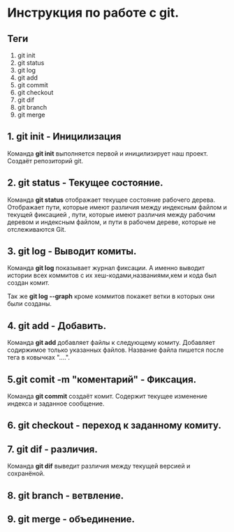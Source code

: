 # Инструкция по работе с git.

## Теги
1. git init
2. git status
3. git log
4. git add
5. git commit
6. git checkout
7. git dif
8. git branch
9. git merge

## 1. git init - Иницилизация
Команда **git init** выполняется первой и иницилизирует наш проект. Создаёт репозиторий git.

## 2. git status - Текущее состояние.
Команда **git status** отображает текущее состояние рабочего дерева. Отображает пути, которые имеют различия между индексным файлом и текущей фиксацией , пути, которые имеют различия между рабочим деревом и индексным файлом, и пути в рабочем дереве, которые не отслеживаются Git.

## 3. git log - Выводит комиты.
Команда **git log** показывает журнал фиксации. А именно выводит истории всех коммитов с их хеш-кодами,названиями,кем и кода был создан комит. 

Так же **git log --graph** кроме коммитов покажет ветки в которых они были созданы.

## 4. git add - Добавить.
Команда **git add** добавляет файлы к следующему комиту. Добавляет содиржимое только указанных файлов. Название файла пишется после тега в ковычках "....".

## 5.git comit -m "коментарий" - Фиксация.
Команда **git commit** создаёт комит. Содержит текущее изменение индекса и заданное сообщение.

## 6. git checkout - переход к заданному комиту.

## 7. git dif - различия.
Команда **git dif** выведит различия между текущей версией и сохранёной.

## 8. git branch -  ветвление.


## 9. git merge - объединение.
